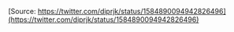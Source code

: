 [Source: https://twitter.com/diprjk/status/1584890094942826496](https://twitter.com/diprjk/status/1584890094942826496)